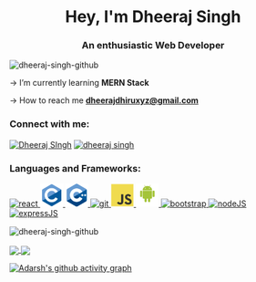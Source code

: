 <h1 align="center">Hey, I'm Dheeraj Singh</h1>
<h3 align="center">An enthusiastic Web Developer</h3>

<p align="left"> <img src="https://komarev.com/ghpvc/?username=dheeraj-singh-github&label=Profile%20views&color=0e75b6&style=flat" alt="dheeraj-singh-github" /> </p>

-> I’m currently learning **MERN Stack**

-> How to reach me **dheerajdhiruxyz@gmail.com**

<h3 align="left">Connect with me:</h3>
<p align="left">
<a href="linkedin.com/in/dheeraj-singh-33793a201/" target="blank"><img align="center" src="https://raw.githubusercontent.com/rahuldkjain/github-profile-readme-generator/master/src/images/icons/Social/linked-in-alt.svg" alt="Dheeraj SIngh" height="30" width="40" /></a>
<a href="https://www.codechef.com/users/pattinson_01" target="blank"><img align="center" src="https://cdn.jsdelivr.net/npm/simple-icons@3.1.0/icons/codechef.svg" alt="dheeraj singh" height="30" width="40" /></a>
</p>

<h3 align="left">Languages and Frameworks:</h3>
<p align="left"> <a href="https://reactjs.org/" target="_blank"> <img src="https://cdn.jsdelivr.net/gh/devicons/devicon/icons/react/react-original-wordmark.svg"  alt="react" width="40" height="40"/> </a> <a href="https://addiv.ml/all-courses/c-programming/" target="_blank"> <img src="https://raw.githubusercontent.com/devicons/devicon/master/icons/c/c-original.svg" alt="c" width="40" height="40"/> </a> <a href="https://www.w3schools.com/cpp/" target="_blank"> <img src="https://raw.githubusercontent.com/devicons/devicon/master/icons/cplusplus/cplusplus-original.svg" alt="cplusplus" width="40" height="40"/> </a>    <a href="https://git-scm.com/" target="_blank"> <img src="https://www.vectorlogo.zone/logos/git-scm/git-scm-icon.svg" alt="git" width="40" height="40"/> </a> <a href="https://www.javascript.com" target="_blank"> <img src="https://raw.githubusercontent.com/devicons/devicon/master/icons/javascript/javascript-original.svg" alt="java" width="40" height="40"/> </a> <a href="https://developer.android.com" target="_blank"> <img src="https://raw.githubusercontent.com/devicons/devicon/master/icons/android/android-original-wordmark.svg" alt="android" width="40" height="40"/> </a>
<a href="https://getbootstrap.com/" target="_blank"> <img src="https://cdn.jsdelivr.net/gh/devicons/devicon/icons/bootstrap/bootstrap-original.svg" alt="bootstrap" width="40" height="40"/> </a>
<a href="https://nodejs.org/en/" target="_blank"> <img src="https://cdn.jsdelivr.net/gh/devicons/devicon/icons/nodejs/nodejs-original.svg" alt="nodeJS" width="40" height="40"/> </a>
<a href="https://expressjs.com/" target="_blank"> <img src="https://cdn.jsdelivr.net/gh/devicons/devicon/icons/express/express-original.svg" alt="expressJS" width="40" height="40"/> </a></p>



<p><img align="center" src="https://github-readme-streak-stats.herokuapp.com/?user=dheeraj-singh-github&theme=react" alt="dheeraj-singh-github" /></p>




<a href="https://github.com/dheeraj-singh-github/github-readme-stats">
  <img align="center" src="https://github-readme-stats.vercel.app/api/top-langs/?username=Adarsh-k0802&layout=compact&theme=react&count_private=true" />
</a>
<a href="https://github.com/dheeraj-singh-github/github-readme-stats">
  <img align="center" src="https://github-readme-stats.vercel.app/api?username=dheeraj-singh-github&show_icons=true&theme=react&count_private=true" />
</a>





[![Adarsh's github activity graph](https://activity-graph.herokuapp.com/graph?username=dheeraj-singh-github&theme=react-dark)](https://github.com/dheeraj-singh-github/github-readme-activity-graph)

